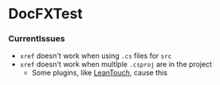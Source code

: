# DocFXTest

### CurrentIssues
- `xref` doesn't work when using `.cs` files for `src`
- `xref` doesn't work when multlple `.csproj` are in the project
  - Some plugins, like [LeanTouch](https://assetstore.unity.com/packages/tools/input-management/lean-touch-30111), cause this
